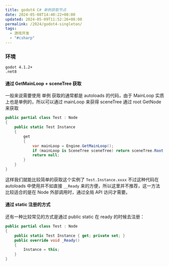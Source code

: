 ```yaml
---
title: godot4 C# 单例获取节点
date: 2024-05-08T14:40:22+08:00
updated: 2024-05-09T11:52:26+08:00
permalink: /2024/godot4-singleton/
tags:
  - 游戏开发
  - "#csharp"
---
```


### 环境

```
godot 4.1.2+
.net8
```



####  通过 GetMainLoop + sceneTree 获取
一般来说需要使用 单例 获取的通常都是 autoloads 的代码，由于 MainLoop 实质上也是单例的，所以可以通过 mainLoop 来获得 sceneTree 通过 root GetNode 来获取

```csharp
public partial class Test : Node  
{
	public static Test Instance  
	{  
	    get  
	    {  
	        var mainLoop = Engine.GetMainLoop();  
	        if (mainLoop is SceneTree sceneTree) return sceneTree.Root.GetNode<Test>("/root/<name>");  
	        return null;  
	    }
    }
}
```

这样我们就能比较简单的获取这个实例了 `Test.Instance.xxxx` 不过这种代码在 autoloads 中使用并不如直接 `__Ready` 来的方便，所以这里并不推荐，这一方法比较适合的是在 Node 外部调用时，通过全局 API 访问才需要。

#### 通过 static 注册的方式
还有一种比较常见的方式是通过 public static 在 ready 的时候去注册：

```csharp
public partial class Test : Node  
{  
    public static Test Instance { get; private set; }  
    public override void _Ready()  
    {        
	    Instance = this;  
    }
}
```
